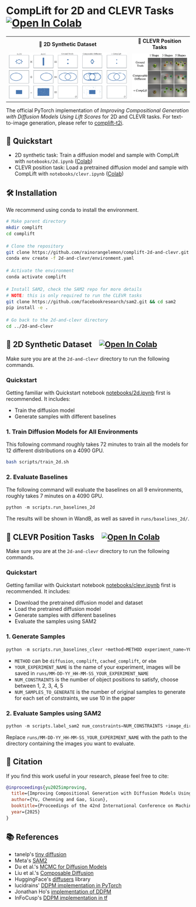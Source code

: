 # CompLift for 2D and CLEVR Tasks &nbsp;&nbsp; [![Open In Colab](https://colab.research.google.com/assets/colab-badge.svg)](https://colab.research.google.com/drive/1bVjGY-ym67CV8FiUxxkaMpbkWg9EQGcd?usp=sharing)


<table width="100%">
<tr>
<th> 🎨 2D Synthetic Dataset </th>
<th> 🎯 CLEVR Position Tasks </th>
</tr>
<tr>
<td width="67%" align="center">
<img src="figures/2d_overall.png" width="100%"/>
</td>
<td width="33%" align="center">
<img src="figures/clevr_example.png" width="100%"/>
</td>
</tr>
</table>

The official PyTorch implementation of *Improving Compositional Generation with Diffusion Models Using Lift Scores* for 2D and CLEVR tasks. For text-to-image generation, please refer to [complift-t2i](https://github.com/rainorangelemon/complift-t2i).

## 📓 Quickstart

- 2D synthetic task: Train a diffusion model and sample with CompLift with `notebooks/2d.ipynb` ([Colab](https://colab.research.google.com/drive/1bVjGY-ym67CV8FiUxxkaMpbkWg9EQGcd?usp=sharing))
- CLEVR position task: Load a pretrained diffusion model and sample with CompLift with `notebooks/clevr.ipynb` ([Colab](https://colab.research.google.com/drive/1JPm_N8NThABc5jZmgiTB4RWnNUkKp491?usp=sharing))

## 🛠️ Installation

We recommend using conda to install the environment.

```bash
# Make parent directory
mkdir complift
cd complift

# Clone the repository
git clone https://github.com/rainorangelemon/complift-2d-and-clevr.git 2d-and-clevr
conda env create -f 2d-and-clevr/environment.yaml

# Activate the environment
conda activate complift

# Install SAM2, check the SAM2 repo for more details
# NOTE: this is only required to run the CLEVR tasks
git clone https://github.com/facebookresearch/sam2.git && cd sam2
pip install -e .

# Go back to the 2d-and-clevr directory
cd ../2d-and-clevr
```

## 🎨 2D Synthetic Dataset &nbsp;&nbsp; [![Open In Colab](https://colab.research.google.com/assets/colab-badge.svg)](https://colab.research.google.com/drive/1bVjGY-ym67CV8FiUxxkaMpbkWg9EQGcd?usp=sharing)

Make sure you are at the `2d-and-clevr` directory to run the following commands.

### Quickstart

Getting familiar with Quickstart notebook [notebooks/2d.ipynb](notebooks/2d.ipynb) first is recommended. It includes:
- Train the diffusion model
- Generate samples with different baselines

### 1. Train Diffusion Models for All Environments

This following command roughly takes 72 minutes to train all the models for 12 different distributions on a 4090 GPU.

```bash
bash scripts/train_2d.sh
```

### 2. Evaluate Baselines

The following command will evaluate the baselines on all 9 environments, roughly takes 7 minutes on a 4090 GPU.

```python
python -m scripts.run_baselines_2d
```
The results will be shown in WandB, as well as saved in `runs/baselines_2d/`.

## 🎯 CLEVR Position Tasks &nbsp;&nbsp; [![Open In Colab](https://colab.research.google.com/assets/colab-badge.svg)](https://colab.research.google.com/drive/1JPm_N8NThABc5jZmgiTB4RWnNUkKp491?usp=sharing)

Make sure you are at the `2d-and-clevr` directory to run the following commands.

### Quickstart

Getting familiar with Quickstart notebook [notebooks/clevr.ipynb](notebooks/clevr.ipynb) first is recommended. It includes:
- Download the pretrained diffusion model and dataset
- Load the pretrained diffusion model
- Generate samples with different baselines
- Evaluate the samples using SAM2

### 1. Generate Samples

```python
python -m scripts.run_baselines_clevr +method=METHOD experiment_name=YOUR_EXPERIMENT_NAME num_constraints=NUM_CONSTRAINTS num_samples_to_generate=NUM_SAMPLES_TO_GENERATE
```
- `METHOD` can be `diffusion`, `complift`, `cached_complift`, or `ebm`
- `YOUR_EXPERIMENT_NAME` is the name of your experiment, images will be saved in `runs/MM-DD-YY_HH-MM-SS_YOUR_EXPERIMENT_NAME`
- `NUM_CONSTRAINTS` is the number of object positions to satisfy, choose between 1, 2, 3, 4, 5
- `NUM_SAMPLES_TO_GENERATE` is the number of original samples to generate for each set of constraints, we use 10 in the paper

### 2. Evaluate Samples using SAM2

```python
python -m scripts.label_sam2 num_constraints=NUM_CONSTRAINTS +image_dir=runs/MM-DD-YY_HH-MM-SS_YOUR_EXPERIMENT_NAME
```
Replace `runs/MM-DD-YY_HH-MM-SS_YOUR_EXPERIMENT_NAME` with the path to the directory containing the images you want to evaluate.

## 📝 Citation

If you find this work useful in your research, please feel free to cite:

```bibtex
@inproceedings{yu2025improving,
  title={Improving Compositional Generation with Diffusion Models Using Lift Scores},
  author={Yu, Chenning and Gao, Sicun},
  booktitle={Proceedings of the 42nd International Conference on Machine Learning (ICML)},
  year={2025}
}
```

## 📚 References

* tanelp's [tiny diffusion](https://github.com/tanelp/tiny-diffusion)
* Meta's [SAM2](https://github.com/facebookresearch/sam2)
* Du et al.'s [MCMC for Diffusion Models](https://github.com/yilundu/reduce_reuse_recycle)
* Liu et al.'s [Composable Diffusion](https://github.com/energy-based-model/Compositional-Visual-Generation-with-Composable-Diffusion-Models-PyTorch)
* HuggingFace's [diffusers](https://github.com/huggingface/diffusers) library
* lucidrains' [DDPM implementation in PyTorch](https://github.com/lucidrains/denoising-diffusion-pytorch)
* Jonathan Ho's [implementation of DDPM](https://github.com/hojonathanho/diffusion)
* InFoCusp's [DDPM implementation in tf](https://github.com/InFoCusp/diffusion_models)
